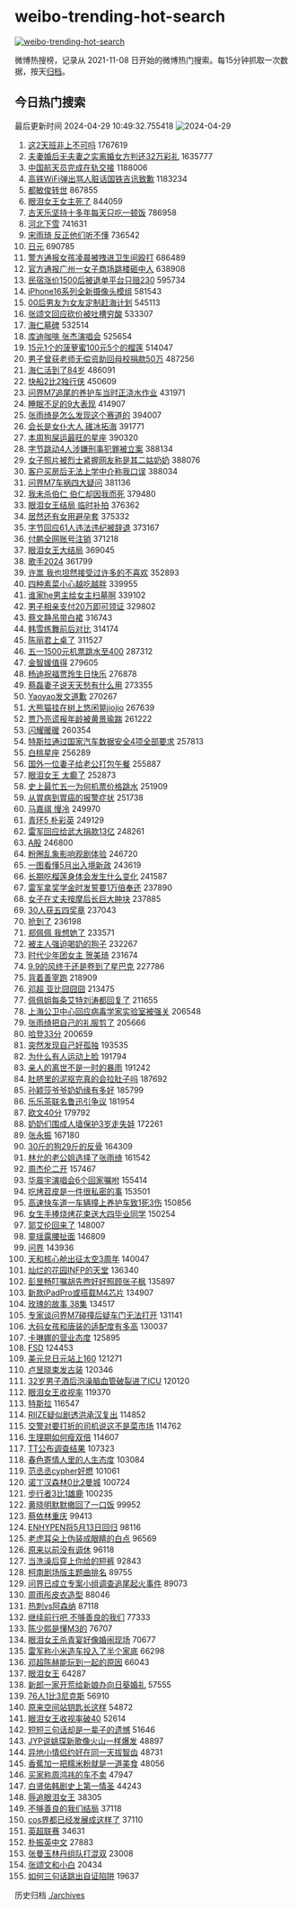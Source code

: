 # weibo-trending-hot-search

[![weibo-trending-hot-search](https://github.com/ameizi/weibo-trending-hot-search/actions/workflows/ci.yml/badge.svg)](https://github.com/ameizi/weibo-trending-hot-search/actions/workflows/ci.yml)

微博热搜榜，记录从 2021-11-08 日开始的微博热门搜索。每15分钟抓取一次数据，按天[归档](./archives)。

## 今日热门搜索

<!-- BEGIN --> 
最后更新时间 2024-04-29 10:49:32.755418 
![2024-04-29](https://imgs-storage.s3.us-east-005.backblazeb2.com/20240429/2024-04-29.png?versionId=4_z8fbbed132d73df8689c40f13_f1199999331559a19_d20240429_m024932_c005_v0501001_t0030_u01714358972602) 
1. [这2天班非上不可吗](https://s.weibo.com/weibo?q=%23%E8%BF%992%E5%A4%A9%E7%8F%AD%E9%9D%9E%E4%B8%8A%E4%B8%8D%E5%8F%AF%E5%90%97%23&t=31&band_rank=25&Refer=top) 1767619
1. [夫妻婚后无夫妻之实离婚女方判还32万彩礼](https://s.weibo.com/weibo?q=%23%E5%A4%AB%E5%A6%BB%E5%A9%9A%E5%90%8E%E6%97%A0%E5%A4%AB%E5%A6%BB%E4%B9%8B%E5%AE%9E%E7%A6%BB%E5%A9%9A%E5%A5%B3%E6%96%B9%E5%88%A4%E8%BF%9832%E4%B8%87%E5%BD%A9%E7%A4%BC%23&t=31&band_rank=2&Refer=top) 1635777
1. [中国航天员完成在轨交接](https://s.weibo.com/weibo?q=%23%E4%B8%AD%E5%9B%BD%E8%88%AA%E5%A4%A9%E5%91%98%E5%AE%8C%E6%88%90%E5%9C%A8%E8%BD%A8%E4%BA%A4%E6%8E%A5%23&t=31&band_rank=3&Refer=top) 1188006
1. [高铁WiFi弹出骂人脏话国铁吉讯致歉](https://s.weibo.com/weibo?q=%23%E9%AB%98%E9%93%81WiFi%E5%BC%B9%E5%87%BA%E9%AA%82%E4%BA%BA%E8%84%8F%E8%AF%9D%E5%9B%BD%E9%93%81%E5%90%89%E8%AE%AF%E8%87%B4%E6%AD%89%23&t=31&band_rank=15&Refer=top) 1183234
1. [都敏俊转世](https://s.weibo.com/weibo?q=%E9%83%BD%E6%95%8F%E4%BF%8A%E8%BD%AC%E4%B8%96&t=31&band_rank=23&Refer=top) 867855
1. [眼泪女王女主死了](https://s.weibo.com/weibo?q=%23%E7%9C%BC%E6%B3%AA%E5%A5%B3%E7%8E%8B%E5%A5%B3%E4%B8%BB%E6%AD%BB%E4%BA%86%23&t=31&band_rank=27&Refer=top) 844059
1. [古天乐坚持十多年每天只吃一顿饭](https://s.weibo.com/weibo?q=%23%E5%8F%A4%E5%A4%A9%E4%B9%90%E5%9D%9A%E6%8C%81%E5%8D%81%E5%A4%9A%E5%B9%B4%E6%AF%8F%E5%A4%A9%E5%8F%AA%E5%90%83%E4%B8%80%E9%A1%BF%E9%A5%AD%23&t=31&band_rank=16&Refer=top) 786958
1. [河北下雪](https://s.weibo.com/weibo?q=%E6%B2%B3%E5%8C%97%E4%B8%8B%E9%9B%AA&t=31&band_rank=6&Refer=top) 741631
1. [宋雨琦 反正他们听不懂](https://s.weibo.com/weibo?q=%E5%AE%8B%E9%9B%A8%E7%90%A6%20%E5%8F%8D%E6%AD%A3%E4%BB%96%E4%BB%AC%E5%90%AC%E4%B8%8D%E6%87%82&t=31&band_rank=6&Refer=top) 736542
1. [日元](https://s.weibo.com/weibo?q=%E6%97%A5%E5%85%83&t=31&band_rank=17&Refer=top) 690785
1. [警方通报女孩凌晨被拽进卫生间殴打](https://s.weibo.com/weibo?q=%23%E8%AD%A6%E6%96%B9%E9%80%9A%E6%8A%A5%E5%A5%B3%E5%AD%A9%E5%87%8C%E6%99%A8%E8%A2%AB%E6%8B%BD%E8%BF%9B%E5%8D%AB%E7%94%9F%E9%97%B4%E6%AE%B4%E6%89%93%23&t=31&band_rank=6&Refer=top) 686489
1. [官方通报广州一女子商场跳楼砸中人](https://s.weibo.com/weibo?q=%23%E5%AE%98%E6%96%B9%E9%80%9A%E6%8A%A5%E5%B9%BF%E5%B7%9E%E4%B8%80%E5%A5%B3%E5%AD%90%E5%95%86%E5%9C%BA%E8%B7%B3%E6%A5%BC%E7%A0%B8%E4%B8%AD%E4%BA%BA%23&t=31&band_rank=1&Refer=top) 638908
1. [民宿涨价1500后被退单平台只赔230](https://s.weibo.com/weibo?q=%23%E6%B0%91%E5%AE%BF%E6%B6%A8%E4%BB%B71500%E5%90%8E%E8%A2%AB%E9%80%80%E5%8D%95%E5%B9%B3%E5%8F%B0%E5%8F%AA%E8%B5%94230%23&t=31&band_rank=20&Refer=top) 595734
1. [iPhone16系列全新摄像头模组](https://s.weibo.com/weibo?q=%23iPhone16%E7%B3%BB%E5%88%97%E5%85%A8%E6%96%B0%E6%91%84%E5%83%8F%E5%A4%B4%E6%A8%A1%E7%BB%84%23&t=31&band_rank=7&Refer=top) 581543
1. [00后男友为女友定制赶海计划](https://s.weibo.com/weibo?q=%2300%E5%90%8E%E7%94%B7%E5%8F%8B%E4%B8%BA%E5%A5%B3%E5%8F%8B%E5%AE%9A%E5%88%B6%E8%B5%B6%E6%B5%B7%E8%AE%A1%E5%88%92%23&t=31&band_rank=8&Refer=top) 545113
1. [张颂文回应砍价被吐槽穷酸](https://s.weibo.com/weibo?q=%23%E5%BC%A0%E9%A2%82%E6%96%87%E5%9B%9E%E5%BA%94%E7%A0%8D%E4%BB%B7%E8%A2%AB%E5%90%90%E6%A7%BD%E7%A9%B7%E9%85%B8%23&t=31&band_rank=4&Refer=top) 533307
1. [海仁墓碑](https://s.weibo.com/weibo?q=%23%E6%B5%B7%E4%BB%81%E5%A2%93%E7%A2%91%23&t=31&band_rank=5&Refer=top) 532514
1. [库迪咖啡 张杰演唱会](https://s.weibo.com/weibo?q=%E5%BA%93%E8%BF%AA%E5%92%96%E5%95%A1%20%E5%BC%A0%E6%9D%B0%E6%BC%94%E5%94%B1%E4%BC%9A&t=31&band_rank=9&Refer=top) 525654
1. [15元1个的菠萝蜜100元5个的榴莲](https://s.weibo.com/weibo?q=%2315%E5%85%831%E4%B8%AA%E7%9A%84%E8%8F%A0%E8%90%9D%E8%9C%9C100%E5%85%835%E4%B8%AA%E7%9A%84%E6%A6%B4%E8%8E%B2%23&t=31&band_rank=25&Refer=top) 514047
1. [男子曾获老师无偿资助回母校捐款50万](https://s.weibo.com/weibo?q=%23%E7%94%B7%E5%AD%90%E6%9B%BE%E8%8E%B7%E8%80%81%E5%B8%88%E6%97%A0%E5%81%BF%E8%B5%84%E5%8A%A9%E5%9B%9E%E6%AF%8D%E6%A0%A1%E6%8D%90%E6%AC%BE50%E4%B8%87%23&t=31&band_rank=27&Refer=top) 487256
1. [海仁活到了84岁](https://s.weibo.com/weibo?q=%23%E6%B5%B7%E4%BB%81%E6%B4%BB%E5%88%B0%E4%BA%8684%E5%B2%81%23&t=31&band_rank=2&Refer=top) 486091
1. [快船2比2独行侠](https://s.weibo.com/weibo?q=%23%E5%BF%AB%E8%88%B92%E6%AF%942%E7%8B%AC%E8%A1%8C%E4%BE%A0%23&t=31&band_rank=16&Refer=top) 450609
1. [问界M7追尾的养护车当时正浇水作业](https://s.weibo.com/weibo?q=%23%E9%97%AE%E7%95%8CM7%E8%BF%BD%E5%B0%BE%E7%9A%84%E5%85%BB%E6%8A%A4%E8%BD%A6%E5%BD%93%E6%97%B6%E6%AD%A3%E6%B5%87%E6%B0%B4%E4%BD%9C%E4%B8%9A%23&t=31&band_rank=16&Refer=top) 431971
1. [睡眠不足的9大表现](https://s.weibo.com/weibo?q=%23%E7%9D%A1%E7%9C%A0%E4%B8%8D%E8%B6%B3%E7%9A%849%E5%A4%A7%E8%A1%A8%E7%8E%B0%23&t=31&band_rank=12&Refer=top) 414907
1. [张雨绮是怎么发现这个赛道的](https://s.weibo.com/weibo?q=%23%E5%BC%A0%E9%9B%A8%E7%BB%AE%E6%98%AF%E6%80%8E%E4%B9%88%E5%8F%91%E7%8E%B0%E8%BF%99%E4%B8%AA%E8%B5%9B%E9%81%93%E7%9A%84%23&t=31&band_rank=12&Refer=top) 394007
1. [会长是女仆大人 碓冰拓海](https://s.weibo.com/weibo?q=%E4%BC%9A%E9%95%BF%E6%98%AF%E5%A5%B3%E4%BB%86%E5%A4%A7%E4%BA%BA%20%E7%A2%93%E5%86%B0%E6%8B%93%E6%B5%B7&t=31&band_rank=39&Refer=top) 391771
1. [本周狗屎运最旺的星座](https://s.weibo.com/weibo?q=%E6%9C%AC%E5%91%A8%E7%8B%97%E5%B1%8E%E8%BF%90%E6%9C%80%E6%97%BA%E7%9A%84%E6%98%9F%E5%BA%A7&t=31&band_rank=30&Refer=top) 390320
1. [字节跳动4人涉嫌刑事犯罪被立案](https://s.weibo.com/weibo?q=%23%E5%AD%97%E8%8A%82%E8%B7%B3%E5%8A%A84%E4%BA%BA%E6%B6%89%E5%AB%8C%E5%88%91%E4%BA%8B%E7%8A%AF%E7%BD%AA%E8%A2%AB%E7%AB%8B%E6%A1%88%23&t=31&band_rank=12&Refer=top) 388134
1. [女子照片被烈士紧握网友称是其二姑奶奶](https://s.weibo.com/weibo?q=%23%E5%A5%B3%E5%AD%90%E7%85%A7%E7%89%87%E8%A2%AB%E7%83%88%E5%A3%AB%E7%B4%A7%E6%8F%A1%E7%BD%91%E5%8F%8B%E7%A7%B0%E6%98%AF%E5%85%B6%E4%BA%8C%E5%A7%91%E5%A5%B6%E5%A5%B6%23&t=31&band_rank=31&Refer=top) 388076
1. [客户买房后无法上学中介称我口误](https://s.weibo.com/weibo?q=%23%E5%AE%A2%E6%88%B7%E4%B9%B0%E6%88%BF%E5%90%8E%E6%97%A0%E6%B3%95%E4%B8%8A%E5%AD%A6%E4%B8%AD%E4%BB%8B%E7%A7%B0%E6%88%91%E5%8F%A3%E8%AF%AF%23&t=31&band_rank=20&Refer=top) 388034
1. [问界M7车祸四大疑问](https://s.weibo.com/weibo?q=%23%E9%97%AE%E7%95%8CM7%E8%BD%A6%E7%A5%B8%E5%9B%9B%E5%A4%A7%E7%96%91%E9%97%AE%23&t=31&band_rank=40&Refer=top) 381136
1. [我未杀伯仁 伯仁却因我而死](https://s.weibo.com/weibo?q=%E6%88%91%E6%9C%AA%E6%9D%80%E4%BC%AF%E4%BB%81%20%E4%BC%AF%E4%BB%81%E5%8D%B4%E5%9B%A0%E6%88%91%E8%80%8C%E6%AD%BB&t=31&band_rank=19&Refer=top) 379480
1. [眼泪女王结局 临时补拍](https://s.weibo.com/weibo?q=%E7%9C%BC%E6%B3%AA%E5%A5%B3%E7%8E%8B%E7%BB%93%E5%B1%80%20%E4%B8%B4%E6%97%B6%E8%A1%A5%E6%8B%8D&t=31&band_rank=15&Refer=top) 376362
1. [居然还有女用避孕套](https://s.weibo.com/weibo?q=%E5%B1%85%E7%84%B6%E8%BF%98%E6%9C%89%E5%A5%B3%E7%94%A8%E9%81%BF%E5%AD%95%E5%A5%97&t=31&band_rank=11&Refer=top) 375332
1. [字节回应61人违法违纪被辞退](https://s.weibo.com/weibo?q=%23%E5%AD%97%E8%8A%82%E5%9B%9E%E5%BA%9461%E4%BA%BA%E8%BF%9D%E6%B3%95%E8%BF%9D%E7%BA%AA%E8%A2%AB%E8%BE%9E%E9%80%80%23&t=31&band_rank=30&Refer=top) 373167
1. [付鹏全网账号注销](https://s.weibo.com/weibo?q=%23%E4%BB%98%E9%B9%8F%E5%85%A8%E7%BD%91%E8%B4%A6%E5%8F%B7%E6%B3%A8%E9%94%80%23&t=31&band_rank=15&Refer=top) 371218
1. [眼泪女王大结局](https://s.weibo.com/weibo?q=%E7%9C%BC%E6%B3%AA%E5%A5%B3%E7%8E%8B%E5%A4%A7%E7%BB%93%E5%B1%80&t=31&band_rank=7&Refer=top) 369045
1. [歌手2024](https://s.weibo.com/weibo?q=%E6%AD%8C%E6%89%8B2024&t=31&band_rank=18&Refer=top) 361799
1. [许嵩 我也坦然接受过许多的不喜欢](https://s.weibo.com/weibo?q=%E8%AE%B8%E5%B5%A9%20%E6%88%91%E4%B9%9F%E5%9D%A6%E7%84%B6%E6%8E%A5%E5%8F%97%E8%BF%87%E8%AE%B8%E5%A4%9A%E7%9A%84%E4%B8%8D%E5%96%9C%E6%AC%A2&t=31&band_rank=16&Refer=top) 352893
1. [四种素菜小心越吃越胖](https://s.weibo.com/weibo?q=%E5%9B%9B%E7%A7%8D%E7%B4%A0%E8%8F%9C%E5%B0%8F%E5%BF%83%E8%B6%8A%E5%90%83%E8%B6%8A%E8%83%96&t=31&band_rank=36&Refer=top) 339955
1. [谁家he男主给女主扫墓啊](https://s.weibo.com/weibo?q=%23%E8%B0%81%E5%AE%B6he%E7%94%B7%E4%B8%BB%E7%BB%99%E5%A5%B3%E4%B8%BB%E6%89%AB%E5%A2%93%E5%95%8A%23&t=31&band_rank=43&Refer=top) 339102
1. [男子相亲支付20万即可领证](https://s.weibo.com/weibo?q=%23%E7%94%B7%E5%AD%90%E7%9B%B8%E4%BA%B2%E6%94%AF%E4%BB%9820%E4%B8%87%E5%8D%B3%E5%8F%AF%E9%A2%86%E8%AF%81%23&t=31&band_rank=8&Refer=top) 329802
1. [蔡文静吊带白裙](https://s.weibo.com/weibo?q=%23%E8%94%A1%E6%96%87%E9%9D%99%E5%90%8A%E5%B8%A6%E7%99%BD%E8%A3%99%23&t=31&band_rank=15&Refer=top) 316743
1. [韩雪练舞前后对比](https://s.weibo.com/weibo?q=%23%E9%9F%A9%E9%9B%AA%E7%BB%83%E8%88%9E%E5%89%8D%E5%90%8E%E5%AF%B9%E6%AF%94%23&t=31&band_rank=18&Refer=top) 314174
1. [陈丽君上桌了](https://s.weibo.com/weibo?q=%23%E9%99%88%E4%B8%BD%E5%90%9B%E4%B8%8A%E6%A1%8C%E4%BA%86%23&t=31&band_rank=20&Refer=top) 311527
1. [五一1500元机票跳水至400](https://s.weibo.com/weibo?q=%23%E4%BA%94%E4%B8%801500%E5%85%83%E6%9C%BA%E7%A5%A8%E8%B7%B3%E6%B0%B4%E8%87%B3400%23&t=31&band_rank=24&Refer=top) 287312
1. [金智媛值得](https://s.weibo.com/weibo?q=%E9%87%91%E6%99%BA%E5%AA%9B%E5%80%BC%E5%BE%97&t=31&band_rank=19&Refer=top) 279605
1. [杨迪祝福贾玲生日快乐](https://s.weibo.com/weibo?q=%23%E6%9D%A8%E8%BF%AA%E7%A5%9D%E7%A6%8F%E8%B4%BE%E7%8E%B2%E7%94%9F%E6%97%A5%E5%BF%AB%E4%B9%90%23&t=31&band_rank=24&Refer=top) 276878
1. [蔡磊妻子说天天愁有什么用](https://s.weibo.com/weibo?q=%23%E8%94%A1%E7%A3%8A%E5%A6%BB%E5%AD%90%E8%AF%B4%E5%A4%A9%E5%A4%A9%E6%84%81%E6%9C%89%E4%BB%80%E4%B9%88%E7%94%A8%23&t=31&band_rank=50&Refer=top) 273355
1. [Yaoyao发文道歉](https://s.weibo.com/weibo?q=%23Yaoyao%E5%8F%91%E6%96%87%E9%81%93%E6%AD%89%23&t=31&band_rank=9&Refer=top) 270267
1. [大熊猫挂在树上悠闲晃jiojio](https://s.weibo.com/weibo?q=%23%E5%A4%A7%E7%86%8A%E7%8C%AB%E6%8C%82%E5%9C%A8%E6%A0%91%E4%B8%8A%E6%82%A0%E9%97%B2%E6%99%83jiojio%23&t=31&band_rank=10&Refer=top) 267639
1. [贾乃亮谎报年龄被黄景瑜踹](https://s.weibo.com/weibo?q=%23%E8%B4%BE%E4%B9%83%E4%BA%AE%E8%B0%8E%E6%8A%A5%E5%B9%B4%E9%BE%84%E8%A2%AB%E9%BB%84%E6%99%AF%E7%91%9C%E8%B8%B9%23&t=31&band_rank=13&Refer=top) 261222
1. [闪耀暖暖](https://s.weibo.com/weibo?q=%E9%97%AA%E8%80%80%E6%9A%96%E6%9A%96&t=31&band_rank=22&Refer=top) 260354
1. [特斯拉通过国家汽车数据安全4项全部要求](https://s.weibo.com/weibo?q=%23%E7%89%B9%E6%96%AF%E6%8B%89%E9%80%9A%E8%BF%87%E5%9B%BD%E5%AE%B6%E6%B1%BD%E8%BD%A6%E6%95%B0%E6%8D%AE%E5%AE%89%E5%85%A84%E9%A1%B9%E5%85%A8%E9%83%A8%E8%A6%81%E6%B1%82%23&t=31&band_rank=14&Refer=top) 257813
1. [白桃星座](https://s.weibo.com/weibo?q=%E7%99%BD%E6%A1%83%E6%98%9F%E5%BA%A7&t=31&band_rank=15&Refer=top) 256289
1. [国外一位妻子给老公打包午餐](https://s.weibo.com/weibo?q=%E5%9B%BD%E5%A4%96%E4%B8%80%E4%BD%8D%E5%A6%BB%E5%AD%90%E7%BB%99%E8%80%81%E5%85%AC%E6%89%93%E5%8C%85%E5%8D%88%E9%A4%90&t=31&band_rank=40&Refer=top) 255887
1. [眼泪女王 太癫了](https://s.weibo.com/weibo?q=%E7%9C%BC%E6%B3%AA%E5%A5%B3%E7%8E%8B%20%E5%A4%AA%E7%99%AB%E4%BA%86&t=31&band_rank=16&Refer=top) 252873
1. [史上最忙五一为何机票价格跳水](https://s.weibo.com/weibo?q=%23%E5%8F%B2%E4%B8%8A%E6%9C%80%E5%BF%99%E4%BA%94%E4%B8%80%E4%B8%BA%E4%BD%95%E6%9C%BA%E7%A5%A8%E4%BB%B7%E6%A0%BC%E8%B7%B3%E6%B0%B4%23&t=31&band_rank=27&Refer=top) 251909
1. [从胃病到胃癌的报警症状](https://s.weibo.com/weibo?q=%23%E4%BB%8E%E8%83%83%E7%97%85%E5%88%B0%E8%83%83%E7%99%8C%E7%9A%84%E6%8A%A5%E8%AD%A6%E7%97%87%E7%8A%B6%23&t=31&band_rank=21&Refer=top) 251738
1. [马嘉祺 慢冷](https://s.weibo.com/weibo?q=%E9%A9%AC%E5%98%89%E7%A5%BA%20%E6%85%A2%E5%86%B7&t=31&band_rank=17&Refer=top) 249970
1. [青环5 朴彩英](https://s.weibo.com/weibo?q=%E9%9D%92%E7%8E%AF5%20%E6%9C%B4%E5%BD%A9%E8%8B%B1&t=31&band_rank=18&Refer=top) 249129
1. [雷军回应给武大捐款13亿](https://s.weibo.com/weibo?q=%23%E9%9B%B7%E5%86%9B%E5%9B%9E%E5%BA%94%E7%BB%99%E6%AD%A6%E5%A4%A7%E6%8D%90%E6%AC%BE13%E4%BA%BF%23&t=31&band_rank=19&Refer=top) 248261
1. [A股](https://s.weibo.com/weibo?q=A%E8%82%A1&t=31&band_rank=28&Refer=top) 246800
1. [粉圈乱象影响观剧体验](https://s.weibo.com/weibo?q=%23%E7%B2%89%E5%9C%88%E4%B9%B1%E8%B1%A1%E5%BD%B1%E5%93%8D%E8%A7%82%E5%89%A7%E4%BD%93%E9%AA%8C%23&t=31&band_rank=31&Refer=top) 246720
1. [一图看懂5月出入境新政](https://s.weibo.com/weibo?q=%23%E4%B8%80%E5%9B%BE%E7%9C%8B%E6%87%825%E6%9C%88%E5%87%BA%E5%85%A5%E5%A2%83%E6%96%B0%E6%94%BF%23&t=31&band_rank=26&Refer=top) 243619
1. [长期吃榴莲身体会发生什么变化](https://s.weibo.com/weibo?q=%23%E9%95%BF%E6%9C%9F%E5%90%83%E6%A6%B4%E8%8E%B2%E8%BA%AB%E4%BD%93%E4%BC%9A%E5%8F%91%E7%94%9F%E4%BB%80%E4%B9%88%E5%8F%98%E5%8C%96%23&t=31&band_rank=22&Refer=top) 241587
1. [雷军拿奖学金时发誓要1万倍奉还](https://s.weibo.com/weibo?q=%23%E9%9B%B7%E5%86%9B%E6%8B%BF%E5%A5%96%E5%AD%A6%E9%87%91%E6%97%B6%E5%8F%91%E8%AA%93%E8%A6%811%E4%B8%87%E5%80%8D%E5%A5%89%E8%BF%98%23&t=31&band_rank=23&Refer=top) 237890
1. [女子在丈夫按摩后长巨大肿块](https://s.weibo.com/weibo?q=%23%E5%A5%B3%E5%AD%90%E5%9C%A8%E4%B8%88%E5%A4%AB%E6%8C%89%E6%91%A9%E5%90%8E%E9%95%BF%E5%B7%A8%E5%A4%A7%E8%82%BF%E5%9D%97%23&t=31&band_rank=26&Refer=top) 237885
1. [30人获五四奖章](https://s.weibo.com/weibo?q=%2330%E4%BA%BA%E8%8E%B7%E4%BA%94%E5%9B%9B%E5%A5%96%E7%AB%A0%23&t=31&band_rank=20&Refer=top) 237043
1. [抢到了](https://s.weibo.com/weibo?q=%E6%8A%A2%E5%88%B0%E4%BA%86&t=31&band_rank=28&Refer=top) 236198
1. [郑佩佩 我想她了](https://s.weibo.com/weibo?q=%E9%83%91%E4%BD%A9%E4%BD%A9%20%E6%88%91%E6%83%B3%E5%A5%B9%E4%BA%86&t=31&band_rank=25&Refer=top) 233571
1. [被主人强迫喝奶的狗子](https://s.weibo.com/weibo?q=%E8%A2%AB%E4%B8%BB%E4%BA%BA%E5%BC%BA%E8%BF%AB%E5%96%9D%E5%A5%B6%E7%9A%84%E7%8B%97%E5%AD%90&t=31&band_rank=29&Refer=top) 232267
1. [时代少年团女主 贺美琦](https://s.weibo.com/weibo?q=%E6%97%B6%E4%BB%A3%E5%B0%91%E5%B9%B4%E5%9B%A2%E5%A5%B3%E4%B8%BB%20%E8%B4%BA%E7%BE%8E%E7%90%A6&t=31&band_rank=26&Refer=top) 231674
1. [9.9的风终于还是卷到了星巴克](https://s.weibo.com/weibo?q=%239.9%E7%9A%84%E9%A3%8E%E7%BB%88%E4%BA%8E%E8%BF%98%E6%98%AF%E5%8D%B7%E5%88%B0%E4%BA%86%E6%98%9F%E5%B7%B4%E5%85%8B%23&t=31&band_rank=27&Refer=top) 227786
1. [背着善宰跑](https://s.weibo.com/weibo?q=%E8%83%8C%E7%9D%80%E5%96%84%E5%AE%B0%E8%B7%91&t=31&band_rank=25&Refer=top) 218909
1. [邓超 亚比囧囧囧](https://s.weibo.com/weibo?q=%E9%82%93%E8%B6%85%20%E4%BA%9A%E6%AF%94%E5%9B%A7%E5%9B%A7%E5%9B%A7&t=31&band_rank=29&Refer=top) 213475
1. [佩佩姐每条艾特刘涛都回复了](https://s.weibo.com/weibo?q=%E4%BD%A9%E4%BD%A9%E5%A7%90%E6%AF%8F%E6%9D%A1%E8%89%BE%E7%89%B9%E5%88%98%E6%B6%9B%E9%83%BD%E5%9B%9E%E5%A4%8D%E4%BA%86&t=31&band_rank=30&Refer=top) 211655
1. [上海公卫中心回应病毒学家实验室被强关](https://s.weibo.com/weibo?q=%23%E4%B8%8A%E6%B5%B7%E5%85%AC%E5%8D%AB%E4%B8%AD%E5%BF%83%E5%9B%9E%E5%BA%94%E7%97%85%E6%AF%92%E5%AD%A6%E5%AE%B6%E5%AE%9E%E9%AA%8C%E5%AE%A4%E8%A2%AB%E5%BC%BA%E5%85%B3%23&t=31&band_rank=31&Refer=top) 206548
1. [张雨绮把自己的礼服剪了](https://s.weibo.com/weibo?q=%23%E5%BC%A0%E9%9B%A8%E7%BB%AE%E6%8A%8A%E8%87%AA%E5%B7%B1%E7%9A%84%E7%A4%BC%E6%9C%8D%E5%89%AA%E4%BA%86%23&t=31&band_rank=30&Refer=top) 205666
1. [哈登33分](https://s.weibo.com/weibo?q=%E5%93%88%E7%99%BB33%E5%88%86&t=31&band_rank=18&Refer=top) 200659
1. [突然发现自己好孤独](https://s.weibo.com/weibo?q=%23%E7%AA%81%E7%84%B6%E5%8F%91%E7%8E%B0%E8%87%AA%E5%B7%B1%E5%A5%BD%E5%AD%A4%E7%8B%AC%23&t=31&band_rank=36&Refer=top) 193535
1. [为什么有人运动上脸](https://s.weibo.com/weibo?q=%23%E4%B8%BA%E4%BB%80%E4%B9%88%E6%9C%89%E4%BA%BA%E8%BF%90%E5%8A%A8%E4%B8%8A%E8%84%B8%23&t=31&band_rank=27&Refer=top) 191794
1. [亲人的离世不是一时的暴雨](https://s.weibo.com/weibo?q=%E4%BA%B2%E4%BA%BA%E7%9A%84%E7%A6%BB%E4%B8%96%E4%B8%8D%E6%98%AF%E4%B8%80%E6%97%B6%E7%9A%84%E6%9A%B4%E9%9B%A8&t=31&band_rank=31&Refer=top) 191242
1. [肚脐里的泥抠完真的会拉肚子吗](https://s.weibo.com/weibo?q=%23%E8%82%9A%E8%84%90%E9%87%8C%E7%9A%84%E6%B3%A5%E6%8A%A0%E5%AE%8C%E7%9C%9F%E7%9A%84%E4%BC%9A%E6%8B%89%E8%82%9A%E5%AD%90%E5%90%97%23&t=31&band_rank=31&Refer=top) 187692
1. [孙颖莎爷爷奶奶缘有多好](https://s.weibo.com/weibo?q=%23%E5%AD%99%E9%A2%96%E8%8E%8E%E7%88%B7%E7%88%B7%E5%A5%B6%E5%A5%B6%E7%BC%98%E6%9C%89%E5%A4%9A%E5%A5%BD%23&t=31&band_rank=32&Refer=top) 185799
1. [乐乐茶联名鲁迅引争议](https://s.weibo.com/weibo?q=%23%E4%B9%90%E4%B9%90%E8%8C%B6%E8%81%94%E5%90%8D%E9%B2%81%E8%BF%85%E5%BC%95%E4%BA%89%E8%AE%AE%23&t=31&band_rank=30&Refer=top) 181954
1. [欧文40分](https://s.weibo.com/weibo?q=%E6%AC%A7%E6%96%8740%E5%88%86&t=31&band_rank=17&Refer=top) 179792
1. [奶奶们围成人墙保护3岁走失娃](https://s.weibo.com/weibo?q=%23%E5%A5%B6%E5%A5%B6%E4%BB%AC%E5%9B%B4%E6%88%90%E4%BA%BA%E5%A2%99%E4%BF%9D%E6%8A%A43%E5%B2%81%E8%B5%B0%E5%A4%B1%E5%A8%83%23&t=31&band_rank=32&Refer=top) 172261
1. [张永振](https://s.weibo.com/weibo?q=%E5%BC%A0%E6%B0%B8%E6%8C%AF&t=31&band_rank=33&Refer=top) 167180
1. [30斤的狗29斤的反骨](https://s.weibo.com/weibo?q=30%E6%96%A4%E7%9A%84%E7%8B%9729%E6%96%A4%E7%9A%84%E5%8F%8D%E9%AA%A8&t=31&band_rank=35&Refer=top) 164309
1. [林允的老公姐选择了张雨绮](https://s.weibo.com/weibo?q=%23%E6%9E%97%E5%85%81%E7%9A%84%E8%80%81%E5%85%AC%E5%A7%90%E9%80%89%E6%8B%A9%E4%BA%86%E5%BC%A0%E9%9B%A8%E7%BB%AE%23&t=31&band_rank=34&Refer=top) 161542
1. [周杰伦二开](https://s.weibo.com/weibo?q=%E5%91%A8%E6%9D%B0%E4%BC%A6%E4%BA%8C%E5%BC%80&t=31&band_rank=32&Refer=top) 157467
1. [华晨宇演唱会6个回家嘱咐](https://s.weibo.com/weibo?q=%23%E5%8D%8E%E6%99%A8%E5%AE%87%E6%BC%94%E5%94%B1%E4%BC%9A6%E4%B8%AA%E5%9B%9E%E5%AE%B6%E5%98%B1%E5%92%90%23&t=31&band_rank=33&Refer=top) 155414
1. [吃烤苕皮是一件很私密的事](https://s.weibo.com/weibo?q=%23%E5%90%83%E7%83%A4%E8%8B%95%E7%9A%AE%E6%98%AF%E4%B8%80%E4%BB%B6%E5%BE%88%E7%A7%81%E5%AF%86%E7%9A%84%E4%BA%8B%23&t=31&band_rank=34&Refer=top) 153501
1. [高速快车道一车辆撞上养护车致1死3伤](https://s.weibo.com/weibo?q=%23%E9%AB%98%E9%80%9F%E5%BF%AB%E8%BD%A6%E9%81%93%E4%B8%80%E8%BD%A6%E8%BE%86%E6%92%9E%E4%B8%8A%E5%85%BB%E6%8A%A4%E8%BD%A6%E8%87%B41%E6%AD%BB3%E4%BC%A4%23&t=31&band_rank=37&Refer=top) 150856
1. [女生手捧烧烤花束送大四毕业同学](https://s.weibo.com/weibo?q=%23%E5%A5%B3%E7%94%9F%E6%89%8B%E6%8D%A7%E7%83%A7%E7%83%A4%E8%8A%B1%E6%9D%9F%E9%80%81%E5%A4%A7%E5%9B%9B%E6%AF%95%E4%B8%9A%E5%90%8C%E5%AD%A6%23&t=31&band_rank=38&Refer=top) 150254
1. [郭艾伦回来了](https://s.weibo.com/weibo?q=%E9%83%AD%E8%89%BE%E4%BC%A6%E5%9B%9E%E6%9D%A5%E4%BA%86&t=31&band_rank=34&Refer=top) 148007
1. [童瑶露腰扯面](https://s.weibo.com/weibo?q=%23%E7%AB%A5%E7%91%B6%E9%9C%B2%E8%85%B0%E6%89%AF%E9%9D%A2%23&t=31&band_rank=37&Refer=top) 146809
1. [问界](https://s.weibo.com/weibo?q=%E9%97%AE%E7%95%8C&t=31&band_rank=35&Refer=top) 143936
1. [天和核心舱出征太空3周年](https://s.weibo.com/weibo?q=%23%E5%A4%A9%E5%92%8C%E6%A0%B8%E5%BF%83%E8%88%B1%E5%87%BA%E5%BE%81%E5%A4%AA%E7%A9%BA3%E5%91%A8%E5%B9%B4%23&t=31&band_rank=43&Refer=top) 140047
1. [灿烂的花园INFP的天堂](https://s.weibo.com/weibo?q=%E7%81%BF%E7%83%82%E7%9A%84%E8%8A%B1%E5%9B%ADINFP%E7%9A%84%E5%A4%A9%E5%A0%82&t=31&band_rank=39&Refer=top) 136340
1. [彭昱畅叮嘱胡先煦好好照顾张子枫](https://s.weibo.com/weibo?q=%23%E5%BD%AD%E6%98%B1%E7%95%85%E5%8F%AE%E5%98%B1%E8%83%A1%E5%85%88%E7%85%A6%E5%A5%BD%E5%A5%BD%E7%85%A7%E9%A1%BE%E5%BC%A0%E5%AD%90%E6%9E%AB%23&t=31&band_rank=44&Refer=top) 135897
1. [新款iPadPro或搭载M4芯片](https://s.weibo.com/weibo?q=%23%E6%96%B0%E6%AC%BEiPadPro%E6%88%96%E6%90%AD%E8%BD%BDM4%E8%8A%AF%E7%89%87%23&t=31&band_rank=33&Refer=top) 134907
1. [玫瑰的故事 38集](https://s.weibo.com/weibo?q=%E7%8E%AB%E7%91%B0%E7%9A%84%E6%95%85%E4%BA%8B%2038%E9%9B%86&t=31&band_rank=37&Refer=top) 134517
1. [专家谈问界M7碰撞后疑车门无法打开](https://s.weibo.com/weibo?q=%23%E4%B8%93%E5%AE%B6%E8%B0%88%E9%97%AE%E7%95%8CM7%E7%A2%B0%E6%92%9E%E5%90%8E%E7%96%91%E8%BD%A6%E9%97%A8%E6%97%A0%E6%B3%95%E6%89%93%E5%BC%80%23&t=31&band_rank=39&Refer=top) 131141
1. [大码女孩和唐装的适配度有多高](https://s.weibo.com/weibo?q=%23%E5%A4%A7%E7%A0%81%E5%A5%B3%E5%AD%A9%E5%92%8C%E5%94%90%E8%A3%85%E7%9A%84%E9%80%82%E9%85%8D%E5%BA%A6%E6%9C%89%E5%A4%9A%E9%AB%98%23&t=31&band_rank=45&Refer=top) 130037
1. [卡琳娜的营业态度](https://s.weibo.com/weibo?q=%23%E5%8D%A1%E7%90%B3%E5%A8%9C%E7%9A%84%E8%90%A5%E4%B8%9A%E6%80%81%E5%BA%A6%23&t=31&band_rank=38&Refer=top) 125895
1. [FSD](https://s.weibo.com/weibo?q=FSD&t=31&band_rank=50&Refer=top) 124453
1. [美元兑日元站上160](https://s.weibo.com/weibo?q=%23%E7%BE%8E%E5%85%83%E5%85%91%E6%97%A5%E5%85%83%E7%AB%99%E4%B8%8A160%23&t=31&band_rank=50&Refer=top) 121271
1. [卢昱晓束发古装](https://s.weibo.com/weibo?q=%23%E5%8D%A2%E6%98%B1%E6%99%93%E6%9D%9F%E5%8F%91%E5%8F%A4%E8%A3%85%23&t=31&band_rank=47&Refer=top) 120346
1. [32岁男子酒后泡澡脑血管破裂进了ICU](https://s.weibo.com/weibo?q=%2332%E5%B2%81%E7%94%B7%E5%AD%90%E9%85%92%E5%90%8E%E6%B3%A1%E6%BE%A1%E8%84%91%E8%A1%80%E7%AE%A1%E7%A0%B4%E8%A3%82%E8%BF%9B%E4%BA%86ICU%23&t=31&band_rank=40&Refer=top) 120120
1. [眼泪女王收视率](https://s.weibo.com/weibo?q=%E7%9C%BC%E6%B3%AA%E5%A5%B3%E7%8E%8B%E6%94%B6%E8%A7%86%E7%8E%87&t=31&band_rank=41&Refer=top) 119370
1. [特斯拉](https://s.weibo.com/weibo?q=%E7%89%B9%E6%96%AF%E6%8B%89&t=31&band_rank=42&Refer=top) 116547
1. [RIIZE疑似剧透洪承汉复出](https://s.weibo.com/weibo?q=%23RIIZE%E7%96%91%E4%BC%BC%E5%89%A7%E9%80%8F%E6%B4%AA%E6%89%BF%E6%B1%89%E5%A4%8D%E5%87%BA%23&t=31&band_rank=43&Refer=top) 114852
1. [交警对要打折的司机说这不是菜市场](https://s.weibo.com/weibo?q=%23%E4%BA%A4%E8%AD%A6%E5%AF%B9%E8%A6%81%E6%89%93%E6%8A%98%E7%9A%84%E5%8F%B8%E6%9C%BA%E8%AF%B4%E8%BF%99%E4%B8%8D%E6%98%AF%E8%8F%9C%E5%B8%82%E5%9C%BA%23&t=31&band_rank=43&Refer=top) 114762
1. [生理期如何瘦双倍](https://s.weibo.com/weibo?q=%E7%94%9F%E7%90%86%E6%9C%9F%E5%A6%82%E4%BD%95%E7%98%A6%E5%8F%8C%E5%80%8D&t=31&band_rank=35&Refer=top) 114607
1. [TT公布调查结果](https://s.weibo.com/weibo?q=%23TT%E5%85%AC%E5%B8%83%E8%B0%83%E6%9F%A5%E7%BB%93%E6%9E%9C%23&t=31&band_rank=49&Refer=top) 107323
1. [春色寄情人里的人生态度](https://s.weibo.com/weibo?q=%E6%98%A5%E8%89%B2%E5%AF%84%E6%83%85%E4%BA%BA%E9%87%8C%E7%9A%84%E4%BA%BA%E7%94%9F%E6%80%81%E5%BA%A6&t=31&band_rank=44&Refer=top) 103084
1. [范丞丞cypher好燃](https://s.weibo.com/weibo?q=%E8%8C%83%E4%B8%9E%E4%B8%9Ecypher%E5%A5%BD%E7%87%83&t=31&band_rank=47&Refer=top) 101061
1. [诺丁汉森林0比2曼城](https://s.weibo.com/weibo?q=%23%E8%AF%BA%E4%B8%81%E6%B1%89%E6%A3%AE%E6%9E%970%E6%AF%942%E6%9B%BC%E5%9F%8E%23&t=31&band_rank=32&Refer=top) 100724
1. [步行者3比1雄鹿](https://s.weibo.com/weibo?q=%23%E6%AD%A5%E8%A1%8C%E8%80%853%E6%AF%941%E9%9B%84%E9%B9%BF%23&t=31&band_rank=49&Refer=top) 100235
1. [黄晓明默默撤回了一口饭](https://s.weibo.com/weibo?q=%23%E9%BB%84%E6%99%93%E6%98%8E%E9%BB%98%E9%BB%98%E6%92%A4%E5%9B%9E%E4%BA%86%E4%B8%80%E5%8F%A3%E9%A5%AD%23&t=31&band_rank=45&Refer=top) 99952
1. [蔡依林重庆](https://s.weibo.com/weibo?q=%E8%94%A1%E4%BE%9D%E6%9E%97%E9%87%8D%E5%BA%86&t=31&band_rank=46&Refer=top) 99413
1. [ENHYPEN将5月13日回归](https://s.weibo.com/weibo?q=%23ENHYPEN%E5%B0%865%E6%9C%8813%E6%97%A5%E5%9B%9E%E5%BD%92%23&t=31&band_rank=50&Refer=top) 98116
1. [老虎耳朵上伪装成眼睛的白点](https://s.weibo.com/weibo?q=%E8%80%81%E8%99%8E%E8%80%B3%E6%9C%B5%E4%B8%8A%E4%BC%AA%E8%A3%85%E6%88%90%E7%9C%BC%E7%9D%9B%E7%9A%84%E7%99%BD%E7%82%B9&t=31&band_rank=41&Refer=top) 96569
1. [原来以前没有调休](https://s.weibo.com/weibo?q=%23%E5%8E%9F%E6%9D%A5%E4%BB%A5%E5%89%8D%E6%B2%A1%E6%9C%89%E8%B0%83%E4%BC%91%23&t=31&band_rank=47&Refer=top) 96118
1. [当洗澡后穿上你给的短裤](https://s.weibo.com/weibo?q=%E5%BD%93%E6%B4%97%E6%BE%A1%E5%90%8E%E7%A9%BF%E4%B8%8A%E4%BD%A0%E7%BB%99%E7%9A%84%E7%9F%AD%E8%A3%A4&t=31&band_rank=31&Refer=top) 92843
1. [柯南剧场版主题曲排名](https://s.weibo.com/weibo?q=%23%E6%9F%AF%E5%8D%97%E5%89%A7%E5%9C%BA%E7%89%88%E4%B8%BB%E9%A2%98%E6%9B%B2%E6%8E%92%E5%90%8D%23&t=31&band_rank=48&Refer=top) 89755
1. [问界已成立专案小组调查追尾起火事件](https://s.weibo.com/weibo?q=%23%E9%97%AE%E7%95%8C%E5%B7%B2%E6%88%90%E7%AB%8B%E4%B8%93%E6%A1%88%E5%B0%8F%E7%BB%84%E8%B0%83%E6%9F%A5%E8%BF%BD%E5%B0%BE%E8%B5%B7%E7%81%AB%E4%BA%8B%E4%BB%B6%23&t=31&band_rank=49&Refer=top) 89073
1. [周雨彤皮衣造型](https://s.weibo.com/weibo?q=%23%E5%91%A8%E9%9B%A8%E5%BD%A4%E7%9A%AE%E8%A1%A3%E9%80%A0%E5%9E%8B%23&t=31&band_rank=37&Refer=top) 88046
1. [热刺vs阿森纳](https://s.weibo.com/weibo?q=%23%E7%83%AD%E5%88%BAvs%E9%98%BF%E6%A3%AE%E7%BA%B3%23&t=31&band_rank=50&Refer=top) 87118
1. [继续前行吧 不够善良的我们](https://s.weibo.com/weibo?q=%E7%BB%A7%E7%BB%AD%E5%89%8D%E8%A1%8C%E5%90%A7%20%E4%B8%8D%E5%A4%9F%E5%96%84%E8%89%AF%E7%9A%84%E6%88%91%E4%BB%AC&t=31&band_rank=36&Refer=top) 77333
1. [陈少熙是懂M3的](https://s.weibo.com/weibo?q=%E9%99%88%E5%B0%91%E7%86%99%E6%98%AF%E6%87%82M3%E7%9A%84&t=31&band_rank=43&Refer=top) 76707
1. [眼泪女王杀青宴好像婚闹现场](https://s.weibo.com/weibo?q=%23%E7%9C%BC%E6%B3%AA%E5%A5%B3%E7%8E%8B%E6%9D%80%E9%9D%92%E5%AE%B4%E5%A5%BD%E5%83%8F%E5%A9%9A%E9%97%B9%E7%8E%B0%E5%9C%BA%23&t=31&band_rank=47&Refer=top) 70677
1. [雷军称小米造车投入了半个家底](https://s.weibo.com/weibo?q=%23%E9%9B%B7%E5%86%9B%E7%A7%B0%E5%B0%8F%E7%B1%B3%E9%80%A0%E8%BD%A6%E6%8A%95%E5%85%A5%E4%BA%86%E5%8D%8A%E4%B8%AA%E5%AE%B6%E5%BA%95%23&t=31&band_rank=49&Refer=top) 66298
1. [邓超陈赫能玩到一起的原因](https://s.weibo.com/weibo?q=%23%E9%82%93%E8%B6%85%E9%99%88%E8%B5%AB%E8%83%BD%E7%8E%A9%E5%88%B0%E4%B8%80%E8%B5%B7%E7%9A%84%E5%8E%9F%E5%9B%A0%23&t=31&band_rank=41&Refer=top) 66043
1. [眼泪女王](https://s.weibo.com/weibo?q=%E7%9C%BC%E6%B3%AA%E5%A5%B3%E7%8E%8B&t=31&band_rank=37&Refer=top) 64287
1. [新郎一家开荒给新娘办向日葵婚礼](https://s.weibo.com/weibo?q=%23%E6%96%B0%E9%83%8E%E4%B8%80%E5%AE%B6%E5%BC%80%E8%8D%92%E7%BB%99%E6%96%B0%E5%A8%98%E5%8A%9E%E5%90%91%E6%97%A5%E8%91%B5%E5%A9%9A%E7%A4%BC%23&t=31&band_rank=50&Refer=top) 57555
1. [76人1比3尼克斯](https://s.weibo.com/weibo?q=%2376%E4%BA%BA1%E6%AF%943%E5%B0%BC%E5%85%8B%E6%96%AF%23&t=31&band_rank=47&Refer=top) 56910
1. [原来空间站钥匙长这样](https://s.weibo.com/weibo?q=%23%E5%8E%9F%E6%9D%A5%E7%A9%BA%E9%97%B4%E7%AB%99%E9%92%A5%E5%8C%99%E9%95%BF%E8%BF%99%E6%A0%B7%23&t=31&band_rank=50&Refer=top) 54872
1. [眼泪女王收视率破40](https://s.weibo.com/weibo?q=%23%E7%9C%BC%E6%B3%AA%E5%A5%B3%E7%8E%8B%E6%94%B6%E8%A7%86%E7%8E%87%E7%A0%B440%23&t=31&band_rank=41&Refer=top) 52614
1. [短短三句话却是一辈子的遗憾](https://s.weibo.com/weibo?q=%E7%9F%AD%E7%9F%AD%E4%B8%89%E5%8F%A5%E8%AF%9D%E5%8D%B4%E6%98%AF%E4%B8%80%E8%BE%88%E5%AD%90%E7%9A%84%E9%81%97%E6%86%BE&t=31&band_rank=49&Refer=top) 51646
1. [JYP说姚琛新歌像火山一样爆发](https://s.weibo.com/weibo?q=%23JYP%E8%AF%B4%E5%A7%9A%E7%90%9B%E6%96%B0%E6%AD%8C%E5%83%8F%E7%81%AB%E5%B1%B1%E4%B8%80%E6%A0%B7%E7%88%86%E5%8F%91%23&t=31&band_rank=43&Refer=top) 48897
1. [异地小情侣约好在同一天拔智齿](https://s.weibo.com/weibo?q=%E5%BC%82%E5%9C%B0%E5%B0%8F%E6%83%85%E4%BE%A3%E7%BA%A6%E5%A5%BD%E5%9C%A8%E5%90%8C%E4%B8%80%E5%A4%A9%E6%8B%94%E6%99%BA%E9%BD%BF&t=31&band_rank=41&Refer=top) 48731
1. [香蕉加一把糯米粉就是一道美食](https://s.weibo.com/weibo?q=%E9%A6%99%E8%95%89%E5%8A%A0%E4%B8%80%E6%8A%8A%E7%B3%AF%E7%B1%B3%E7%B2%89%E5%B0%B1%E6%98%AF%E4%B8%80%E9%81%93%E7%BE%8E%E9%A3%9F&t=31&band_rank=43&Refer=top) 48056
1. [买家称周鸿祎的车不卖](https://s.weibo.com/weibo?q=%23%E4%B9%B0%E5%AE%B6%E7%A7%B0%E5%91%A8%E9%B8%BF%E7%A5%8E%E7%9A%84%E8%BD%A6%E4%B8%8D%E5%8D%96%23&t=31&band_rank=48&Refer=top) 47947
1. [白贤佑韩剧史上第一情圣](https://s.weibo.com/weibo?q=%23%E7%99%BD%E8%B4%A4%E4%BD%91%E9%9F%A9%E5%89%A7%E5%8F%B2%E4%B8%8A%E7%AC%AC%E4%B8%80%E6%83%85%E5%9C%A3%23&t=31&band_rank=46&Refer=top) 44243
1. [辱追眼泪女王](https://s.weibo.com/weibo?q=%E8%BE%B1%E8%BF%BD%E7%9C%BC%E6%B3%AA%E5%A5%B3%E7%8E%8B&t=31&band_rank=42&Refer=top) 38305
1. [不够善良的我们结局](https://s.weibo.com/weibo?q=%E4%B8%8D%E5%A4%9F%E5%96%84%E8%89%AF%E7%9A%84%E6%88%91%E4%BB%AC%E7%BB%93%E5%B1%80&t=31&band_rank=49&Refer=top) 37118
1. [cos界都已经发展成这样了](https://s.weibo.com/weibo?q=%23cos%E7%95%8C%E9%83%BD%E5%B7%B2%E7%BB%8F%E5%8F%91%E5%B1%95%E6%88%90%E8%BF%99%E6%A0%B7%E4%BA%86%23&t=31&band_rank=50&Refer=top) 37110
1. [英超联赛](https://s.weibo.com/weibo?q=%23%E8%8B%B1%E8%B6%85%E8%81%94%E8%B5%9B%23&t=31&band_rank=50&Refer=top) 34631
1. [朴振英中文](https://s.weibo.com/weibo?q=%E6%9C%B4%E6%8C%AF%E8%8B%B1%E4%B8%AD%E6%96%87&t=31&band_rank=43&Refer=top) 27883
1. [张曼玉林丹组队打混双](https://s.weibo.com/weibo?q=%23%E5%BC%A0%E6%9B%BC%E7%8E%89%E6%9E%97%E4%B8%B9%E7%BB%84%E9%98%9F%E6%89%93%E6%B7%B7%E5%8F%8C%23&t=31&band_rank=44&Refer=top) 23008
1. [张颂文和小白](https://s.weibo.com/weibo?q=%E5%BC%A0%E9%A2%82%E6%96%87%E5%92%8C%E5%B0%8F%E7%99%BD&t=31&band_rank=50&Refer=top) 20434
1. [如何三句话跳出自证陷阱](https://s.weibo.com/weibo?q=%E5%A6%82%E4%BD%95%E4%B8%89%E5%8F%A5%E8%AF%9D%E8%B7%B3%E5%87%BA%E8%87%AA%E8%AF%81%E9%99%B7%E9%98%B1&t=31&band_rank=50&Refer=top) 19637
<!-- END -->

历史归档 [./archives](./archives)

